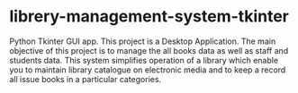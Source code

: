 # librery-management-system-tkinter
Python Tkinter GUI app. This project is a Desktop Application. The main objective of this project is to manage the all books data as well as staff and students data. This system simplifies operation of a library which enable you to maintain library catalogue on electronic media and to keep a record all issue books in a particular categories.
